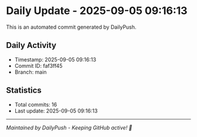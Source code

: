 # Daily Update - 2025-09-05 09:16:13

This is an automated commit generated by DailyPush.

## Daily Activity
- Timestamp: 2025-09-05 09:16:13
- Commit ID: faf3ff45
- Branch: main

## Statistics
- Total commits: 16
- Last update: 2025-09-05 09:16:13

---
*Maintained by DailyPush - Keeping GitHub active! 🚀*
